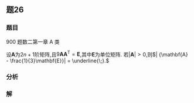 ## 题26
### 题目
900 题数二第一章 A 类 

设$\mathbf{A}$为${2n} + 1$阶矩阵,且$9\mathbf{A}{\mathbf{A}}^{\mathrm{T}} = \mathbf{E}$,其中$\mathbf{E}$为单位矩阵. 若$| \mathbf{A}|  > 0$,则$| {\mathbf{A} - \frac{1}{3}\mathbf{E}}|  = \underline{\;}.$
### 分析

### 解